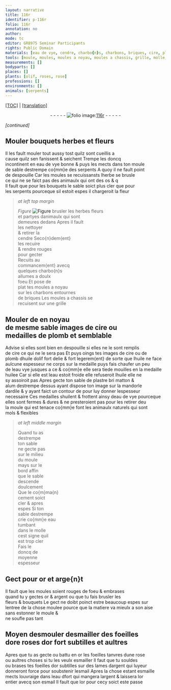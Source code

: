 ```yaml
---
layout: narrative
title: 116r
identifier: p-116r
folio: 116r
annotation: no
author:
mode: tc
editor: GR8975 Seminar Participants
rights: Public Domain
materials: [eau de vye, cendre, charbo{n}s, charbons, briques, cire, plomb, huile dolif, huile, eau vye, huilee, eau, plastre, matton, alum, ardile, shuilent, or, arge{n}t, argent, esmailler, souldes, lames dargent, esmail, esmaille, eau dfort]
tools: [moule, moules, moules a noyau, moules a chassis, grille, molle, lames dargent]
measurements: []
bodyparts: []
places: []
plants: [olif, roses, rose]
professions: []
environments: []
animals: [serpents]
---
```


<p><a href="{{ site.baseurl }}/diplomatic/">[TOC]</a> | <a href="{{ site.baseurl }}/texts/p-116r_tl/" target="_blank">[translation]</a></p><div class="folio" align="center">- - - - - <a href="http://gallica.bnf.fr/ark:/12148/btv1b10500001g/f237.image" target="_blank"><img src="https://cu-mkp.github.io/2017-workshop-edition/assets/photo-icon.png" alt="folio image: " style="display:inline-block; margin-bottom:-3px;"/>116r</a> - - - - - </div>  
 
*[continued]*
  

## Mouler bouquets herbes et fleurs

 
 Il les fault mouler tout aussy tost quilz sont cueillis a<br/> cause quilz sen <span class="del"></span> fanissent & seichent Trempe les doncq<br/> incontinent en <span class="m">eau de vye</span> bonne & puys les mects dans ton <span class="tl">moule</span><br/> de sable destrempe co{mm}e des <span class="al">serpents</span> A quoy il ne fault point<br/> de despouille Car les <span class="tl">moules</span> se recui<span class="del">s</span>sans<span class="add">ts</span> lherbe se brusle<br/> ce qui ne se faict pas des animaulx qui ont des os <span class="del">& q</span><br/> Il fault que pour les bouquets le sable soict plus cler que pour<br/> les <span class="al">serpents</span> pourceque sil estoit espes il chargeroit la fleur 
 
> *at left top margin*
> 
> 
>   
> *Figure*
> <a href="https://drive.google.com/open?id=0B9-oNrvWdlO5SEdPVDdsS2dEUmM" target="_blank"><img src="https://cu-mkp.github.io/GR8975-edition/assets/photo-icon.png" alt="Figure" style="display:inline-block; margin-bottom:-3px;"/></a>
 brusler les herbes fleurs<br/> et partyes danimaulx qui sont<br/> demeures dedans Apres il fault<br/> les nettoyer<br/> & retirer la<br/> <span class="m">cendre</span> Seco{n}dem{ent}<br/> les recuire<br/> & rendre rouges<br/> pour gecter<br/> Recuits au<br/> commancem{ent} avecq<br/> quelques <span class="m">charbo{n}s</span><br/> allumes a doulx<br/> foeu Et pose de<br/> plat tes <span class="tl">moules a noyau</span><br/> sur les <span class="m">charbons</span> entournes<br/> de <span class="m">briques</span> Les <span class="tl">moules a chassis</span> se<br/> recuisent sur une <span class="tl">grille</span> 
 
 
  

## Mouler <span class="del">de</span> en noyau<br/> de mesme sable images de <span class="m">cire</span> ou<br/> medailles de <span class="m">plomb</span> et semblable

 
 Advise si elles sont bien en despouille si elles ne le sont remplis<br/> de <span class="m">cire</span> ce qui ne le sera pas Et puys oings tes images de <span class="m">cire</span> ou de<br/> <span class="m">plomb</span> d<span class="m">huile d<span class="pa">olif</span></span> fort delie & fort legerem{ent} de sorte que l<span class="m">huile</span> ne face<br/> aulcune espesseur ne corps sur la medaille puys fais chaufer un peu<br/> de l<span class="m">eau vye</span> <span class="del">jusques a ce</span> & co{mm}e elle sera tiede mouilles en la medaille<br/> <span class="m">huilee</span> Car si <span class="del">elle est</span> l<span class="m">eau</span> estoit froide elle refuseroit l<span class="m">huile</span> elle ne<br/> sy assoiroit pas Apres gecte ton sable de <span class="m">plastre</span> <span class="del">bri</span> <span class="m">matton</span> &<br/> <span class="m">alum</span> destrempe dessus ayant dispose ton image sur la <span class="mu">mandorle</span><br/> d<span class="m">ardile</span> & y ayant faict un contour <span class="del">de</span> pour luy donner lespesseur<br/> necessaire Ces medailles <span class="m">shuilent</span> & frottent ainsy d<span class="m">e<span class="add">au de</span> vye</span> pourceque<br/> elles sont fermes & dures & ne presteroient pas pour les retirer d<span class="del">e</span>u<br/> <span class="del">la</span> <span class="tl">moule</span> qui est tenace co{mm}e font les animaulx naturels qui sont<br/> mols & flexibles 
 
> *at left middle margin*
> 
> 
>   Quand tu as<br/> destrempe<br/> ton sable<br/> ne gecte pas<br/> sur le milieu<br/> du <span class="tl">moule</span><br/> mays sur le<br/> bord affin<br/> que le sable<br/> descende<br/> doulcement<br/> Que le co{m}ma{n}<br/> cement soict<br/> cler & apres<br/> espes Si ton<br/> sable destrempe<br/> crie co{mm}e <span class="m">eau</span><br/> tumbant<br/> dans le <span class="tl">molle</span><br/> cest signe quil<br/> est trop cler<br/> Fais le<br/> doncq de<br/> moyenne<br/> espesseur 
 
 
  

## Gect pour <span class="m">or</span> et <span class="m">arge{n}t</span>

 
 Il fault que les <span class="tl">moules</span> soient rouges de foeu & embrases<br/> quand tu y gectes <span class="m">or</span> & <span class="m">argent</span> ou que tu fais brusler les<br/> fleurs & bouquets Le gect ne doibt poinct estre beaucoup espes sur<br/> lentree de la chose moulee pource que la matiere va mieulx a son aise<br/> sans estonner le <span class="tl">moule</span> &<br/> ne soufle pas tant 
 
 
  

## Moyen <span class="del">desmouler</span> d<span class="m">esmailler</span> des foeilles<br/> d<span class="del">or</span>e <span class="pa">roses</span> d<span class="m">or</span> fort subtilles et aultres

 
 Apres que tu as gecte ou battu en <span class="m">or</span> les foeilles tanvres dune <span class="pa">rose</span><br/> ou aultres choses si tu les veulx <span class="m">esmailler</span> Il faut que tu <span class="m">souldes</span><br/> ou brases tes foeilles d<span class="m">or</span> subtilles sur des <span class="tl"><span class="m">lames dargent</span></span> qui l<span class="del">uy</span>eur<br/> donneront force pour soubstenir l<span class="m">esmail</span> Apres la chose estant <span class="m">esmaille</span><br/> mects louvraige dans l<span class="m">eau <span class="del">d</span>fort</span> qui mangera l<span class="m">argent</span> & laissera l<span class="m">or</span><br/> entier avecq son <span class="m">esmail</span> Il fault que l<span class="m">or</span> pour cecy soict este passe  
 
